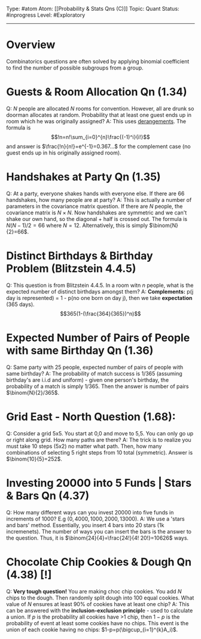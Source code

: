 Type: #atom
Atom: [[Probability & Stats Qns (C)]]
Topic: Quant 
Status: #inprogress
Level: #Exploratory 

----
# Overview 

Combinatorics questions are often solved by applying binomial coefficient to find the number of possible subgroups from a group.

# Guests & Room Allocation Qn (1.34)

Q: $N$ people are allocated $N$ rooms for convention. However, all are drunk so doorman allocates at random. Probability that at least one guest ends up in room which he was originally assigned?
A: This uses [derangements](https://math.stackexchange.com/questions/3060725/probability-question-a-large-number-n-people-go-to-a-convention-at-a-hote). The formula is $$!n=n!\sum_{i=0}^{n}\frac{(-1)^i}{i!}$$ and answer is $\frac{!n}{n!}=e^{-1}=0.367...$ for the complement case (no guest ends up in his originally assigned room).

# Handshakes at Party Qn (1.35)

Q: At a party, everyone shakes hands with everyone else. If there are 66 handshakes, how many people are at party?
A: This is actually a number of parameters in the covariance matrix question. If there are $N$ people, the covariance matrix is $N \times N$. Now handshakes are symmetric and we can't shake our own hand, so the diagonal + half is crossed out. The formula is $N(N-1)/2=66$ where $N=12$. Alternatively, this is simply $\binom{N}{2}=66$. 

# Distinct Birthdays & Birthday Problem (Blitzstein 4.4.5)

Q: This question is from Blitzstein 4.4.5. In a room witn $n$ people, what is the expected number of distinct birthdays amongst them?
A: **Complements:** p(j day is represented) = 1 - p(no one born on day j), then we take **expectation** (365 days).$$365(1-(\frac{364}{365})^n)$$


# Expected Number of Pairs of People with same Birthday Qn (1.36)

Q: Same party with 25 people, expected number of pairs of people with same birthday?
A: The probability of match success is 1/365 (assuming birthday's are i.i.d and uniform) - given one person's birthday, the probability of a match is simply 1/365. Then the answer is number of pairs $\binom{N}{2}/365$.

# Grid East - North Question (1.68):

Q: Consider a grid 5x5. You start at 0,0 and move to 5,5. You can only go up or right along grid. How many paths are there?
A: The trick is to realize you must take 10 steps (5x2) no matter what path. Then, how many combinations of selecting 5 right steps from 10 total (symmetric). Answer is $\binom{10}{5}=252$.

# Investing 20000 into 5 Funds | Stars & Bars Qn (4.37)

Q: How many different ways can you invest 20000 into five funds in increments of 1000? E.g $(0, 4000, 1000, 2000, 13000)$.
A: We use a 'stars and bars' method. Essentially, you insert 4 bars into 20 stars (1k incremenets). The number of ways you can insert the bars is the answer to the question. Thus, it is $\binom{24}{4}=\frac{24!}{4! 20!}=10626$ ways.

# Chocolate Chip Cookies & Dough Qn (4.38) [!]

Q: **Very tough question!** You are making choc chip cookies. You add $N$ chips to the dough. Then randomly split dough into 100 equal cookies. What value of $N$ ensures at least 90% of cookies have at least one chip?
A: This can be answered with the **inclusion-exclusion principl**e - used to calculate a union. If $p$ is the probability all cookies have >1 chip, then $1-p$ is the probability of event at least some cookies have no chips. This event is the union of each cookie having no chips: $1-p=p(\bigcup_{i=1}^{k}A_i)$.

